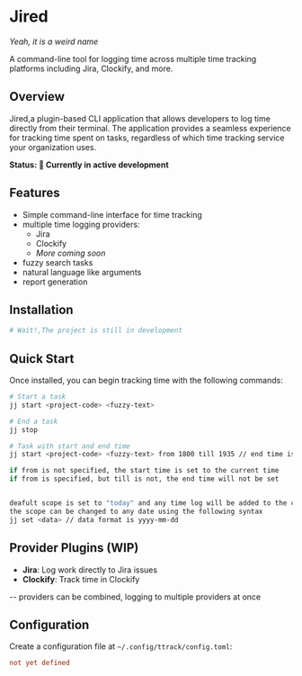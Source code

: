 # Jired
_Yeah, it is a weird name_

A command-line tool for logging time across multiple time tracking platforms including Jira, Clockify, and more.


## Overview

Jired,a plugin-based CLI application that allows developers to log time directly from their terminal. The application provides a seamless experience for tracking time spent on tasks, regardless of which time tracking service your organization uses.

**Status: 🚧 Currently in active development**

## Features

- Simple command-line interface for time tracking
- multiple time logging providers:
  - Jira
  - Clockify
  - _More coming soon_
- fuzzy search tasks
- natural language like arguments
- report generation

## Installation

```bash
# Wait!,The project is still in development
```

## Quick Start

Once installed, you can begin tracking time with the following commands:

```bash
# Start a task
jj start <project-code> <fuzzy-text>

# End a task
jj stop

# Task with start and end time
jj start <project-code> <fuzzy-text> from 1800 till 1935 // end time is 07:35 PM

if from is not specified, the start time is set to the current time
if from is specified, but till is not, the end time will not be set


deafult scope is set to "today" and any time log will be added to the current day
the scope can be changed to any date using the following syntax
jj set <data> // data format is yyyy-mm-dd
```

## Provider Plugins (WIP)

- **Jira**: Log work directly to Jira issues
- **Clockify**: Track time in Clockify

-- providers can be combined, logging to multiple providers at once

## Configuration

Create a configuration file at `~/.config/ttrack/config.toml`:

```toml
not yet defined
```
